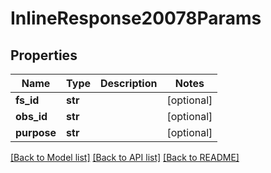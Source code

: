 # InlineResponse20078Params

## Properties
Name | Type | Description | Notes
------------ | ------------- | ------------- | -------------
**fs_id** | **str** |  | [optional] 
**obs_id** | **str** |  | [optional] 
**purpose** | **str** |  | [optional] 

[[Back to Model list]](../README.md#documentation-for-models) [[Back to API list]](../README.md#documentation-for-api-endpoints) [[Back to README]](../README.md)

